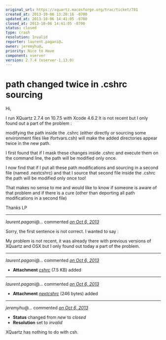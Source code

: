 ```yaml
---
original_url: https://xquartz.macosforge.org/trac/ticket/781
created_at: 2013-10-06 13:20:16 -0700
updated_at: 2013-10-06 14:41:05 -0700
closed_at: 2013-10-06 14:41:05 -0700
status: closed
type: crash
resolution: Invalid
reporter: laurent.pagani@…
owner: jeremyhu@…
priority: Nice to Have
component: xserver
version: 2.7.4 (xserver-1.13.0)
---
```


path changed twice in .cshrc sourcing
=====================================


Hi,

I run XQuartz 2.7.4 on 10.7.5 with Xcode 4.6.2
It is not recent but I only found out a part of the problem :

modifying the path inside the .cshrc (either directly or sourcing some environment files like ifortvars.csh) will make the added directories appear twice in the new path.

I first found that if I mask these changes inside .cshrc and execute them on the command line, the path will be modified only once.

I now find that if I put all these path modifications and sourcing in a second file (named .nextcshrc) and that I source that second file inside the .cshrc the path will be modified only once too!

That makes no sense to me and would like to know if someone is aware of that problem and if there is a cure (other than deporting all path modifications in a second file)

Thanks
LP



---

*laurent.pagani@…* commented *[on Oct 6, 2013](https://xquartz.macosforge.org/trac/ticket/781#comment:1 "October 6, 2013 at 1:24 PM PDT")*

Sorry, the first sentence is not correct.
I wanted to say :

My problem is not recent, it was already there with previous versions of XQuartz and OSX but I only found out today a part of the problem.



---

*laurent.pagani@…* commented *[on Oct 6, 2013](https://xquartz.macosforge.org/trac/attachment/ticket/781/cshrc "October 6, 2013 at 1:26 PM PDT")*

-   **Attachment** *[cshrc](../attachment/ticket/781/cshrc)* (7.5 KB) added



---

*laurent.pagani@…* commented *[on Oct 6, 2013](https://xquartz.macosforge.org/trac/attachment/ticket/781/nextcshrc "October 6, 2013 at 1:27 PM PDT")*

-   **Attachment** *[nextcshrc](../attachment/ticket/781/nextcshrc)* (246 bytes) added



---

*jeremyhu@…* commented *[on Oct 6, 2013](https://xquartz.macosforge.org/trac/ticket/781#comment:2 "October 6, 2013 at 2:41 PM PDT")*

-   **Status** changed from *new* to *closed*
-   **Resolution** set to *invalid*

XQuartz has nothing to do with csh.



